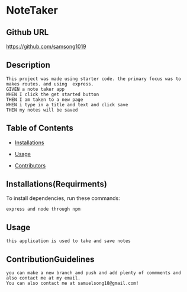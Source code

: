 # NoteTaker

## Github URL 

https://github.com/samsong1019

## Description 
```
This project was made using starter code. the primary focus was to  makes routes. and using  express.  
GIVEN a note taker app
WHEN I click the get started button
THEN I am taken to a new page 
WHEN i type in a title and text and click save
THEN my notes will be saved
```
## Table of Contents 
* [Installations](#Installations(Requirments))
* [Usage](#usage)

* [Contributors](#ContributionGuidelines)
## Installations(Requirments) 
To install dependencies, run these commands:
```
express and node through npm
```

## Usage 
```
this application is used to take and save notes
```

## ContributionGuidelines
```
you can make a new branch and push and add plenty of commments and also contact me at my email.
You can also contact me at samuelsong18@gmail.com!
```